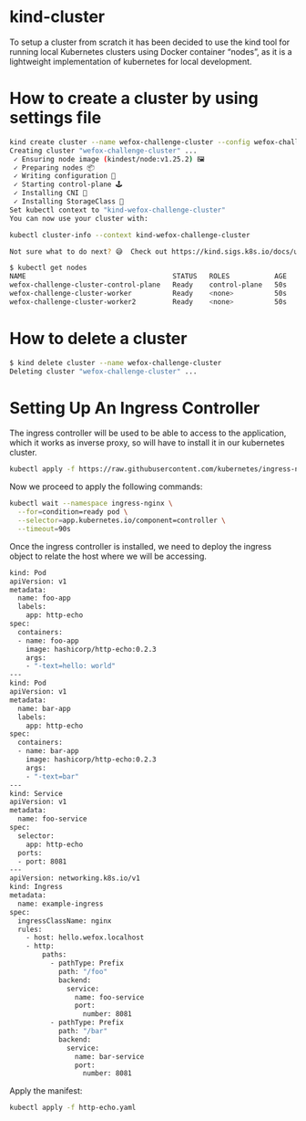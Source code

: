 # kind-cluster

To setup a cluster from scratch it has been decided to use the kind tool for running local Kubernetes clusters using Docker container “nodes”, as it is a lightweight implementation of kubernetes for local development.

# How to create a cluster by using settings file

```bash
kind create cluster --name wefox-challenge-cluster --config wefox-challenge-cluster.yaml
Creating cluster "wefox-challenge-cluster" ...
 ✓ Ensuring node image (kindest/node:v1.25.2) 🖼
 ✓ Preparing nodes 📦
 ✓ Writing configuration 📜
 ✓ Starting control-plane 🕹️
 ✓ Installing CNI 🔌
 ✓ Installing StorageClass 💾
Set kubectl context to "kind-wefox-challenge-cluster"
You can now use your cluster with:

kubectl cluster-info --context kind-wefox-challenge-cluster

Not sure what to do next? 😅  Check out https://kind.sigs.k8s.io/docs/user/quick-start/

$ kubectl get nodes
NAME                                    STATUS   ROLES           AGE   VERSION
wefox-challenge-cluster-control-plane   Ready    control-plane   50s   v1.25.2
wefox-challenge-cluster-worker          Ready    <none>          50s   v1.25.2
wefox-challenge-cluster-worker2         Ready    <none>          50s   v1.25.2

```
# How to delete a cluster
```bash
$ kind delete cluster --name wefox-challenge-cluster
Deleting cluster "wefox-challenge-cluster" ...
```
# Setting Up An Ingress Controller

The ingress controller will be used to be able to access to the application, which it works as inverse proxy, so will have to install it in our kubernetes cluster.

```bash
kubectl apply -f https://raw.githubusercontent.com/kubernetes/ingress-nginx/main/deploy/static/provider/kind/deploy.yaml
```
Now we proceed to apply the following commands:

```bash
kubectl wait --namespace ingress-nginx \
  --for=condition=ready pod \
  --selector=app.kubernetes.io/component=controller \
  --timeout=90s
```
Once the ingress controller is installed, we need to deploy the ingress object to relate the host where we will be accessing.
```bash
kind: Pod
apiVersion: v1
metadata:
  name: foo-app
  labels:
    app: http-echo
spec:
  containers:
  - name: foo-app
    image: hashicorp/http-echo:0.2.3
    args:
    - "-text=hello: world"
---
kind: Pod
apiVersion: v1
metadata:
  name: bar-app
  labels:
    app: http-echo
spec:
  containers:
  - name: bar-app
    image: hashicorp/http-echo:0.2.3
    args:
    - "-text=bar"
---
kind: Service
apiVersion: v1
metadata:
  name: foo-service
spec:
  selector:
    app: http-echo
  ports:
  - port: 8081
---
apiVersion: networking.k8s.io/v1
kind: Ingress
metadata:
  name: example-ingress
spec:
  ingressClassName: nginx
  rules:
    - host: hello.wefox.localhost
    - http:
        paths:
          - pathType: Prefix
            path: "/foo"
            backend:
              service:
                name: foo-service
                port:
                  number: 8081
          - pathType: Prefix
            path: "/bar"
            backend:
              service:
                name: bar-service
                port:
                  number: 8081
```

Apply the manifest:

```bash
kubectl apply -f http-echo.yaml
```
